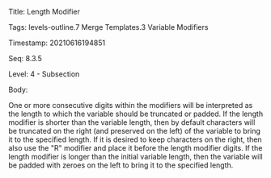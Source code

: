 Title:  Length Modifier

Tags:   levels-outline.7 Merge Templates.3 Variable Modifiers

Timestamp: 20210616194851

Seq:    8.3.5

Level:  4 - Subsection

Body: 

One or more consecutive digits within the modifiers will be interpreted as the length to which the variable should be truncated or padded. If the length modifier is shorter than the variable length, then by default characters will be truncated on the right (and preserved on the left) of the variable to bring it to the specified length. If it is desired to keep characters on the right, then also use the "R" modifier and place it before the length modifier digits. If the length modifier is longer than the initial variable length, then the variable will be padded with zeroes on the left to bring it to the specified length.

